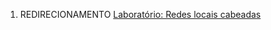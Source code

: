 1.  REDIRECIONAMENTO <a href="Laboratório:_Redes_locais_cabeadas" class="wikilink" title="Laboratório: Redes locais cabeadas">Laboratório: Redes locais cabeadas</a>
